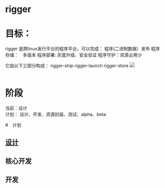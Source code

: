 # rigger	
# 目标：
rigger 是跨linux发行平台的程序平台，可以完成：
程序(二进制数据）发布
程序存储：　多版本
程序部署: 灰度升级、安全验证
程序守护：资源占用少

它由以下三部分构成：
rigger-ship
rigger-launch 
rigger-store 
![](https://github.com/xcodecraft/rigger-nx/blob/master/docs/rigger-ng-2.0.035.jpeg)
​	
​	

# 阶段	

当前：设计	
计划：	
设计、开发、资源封装、测试、alpha、beta	
	
#　计划	
## [设计](https://github.com/xcodecraft/rigger-nx/blob/master/docs/design.md)	
## 核心开发	
## 开发
